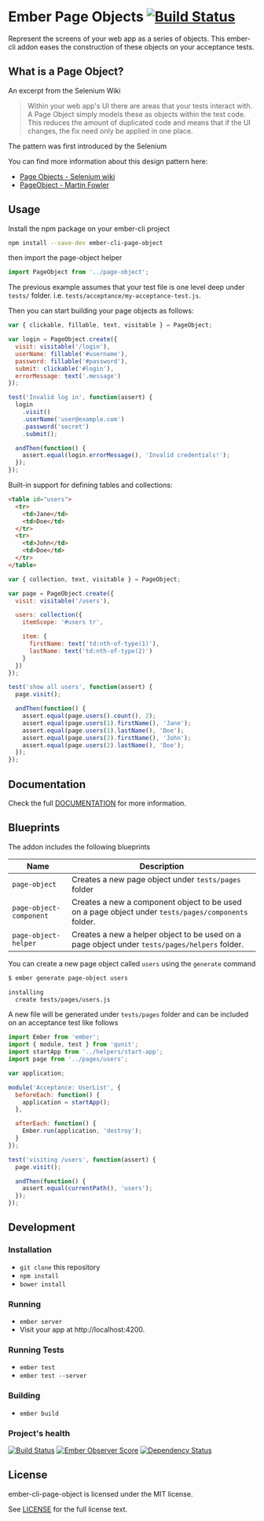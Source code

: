 # Ember Page Objects [![Build Status](https://travis-ci.org/san650/ember-cli-page-object.svg?branch=master)](https://travis-ci.org/san650/ember-cli-page-object)

Represent the screens of your web app as a series of objects. This ember-cli
addon eases the construction of these objects on your acceptance tests.

## What is a Page Object?

An excerpt from the Selenium Wiki
> Within your web app's UI there are areas that your tests interact with. A Page
> Object simply models these as objects within the test code. This reduces the
> amount of duplicated code and means that if the UI changes, the fix need only
> be applied in one place.

The pattern was first introduced by the Selenium

You can find more information about this design pattern here:
* [Page Objects - Selenium wiki](https://code.google.com/p/selenium/wiki/PageObjects)
* [PageObject - Martin Fowler](http://martinfowler.com/bliki/PageObject.html)

## Usage

Install the npm package on your ember-cli project

```sh
npm install --save-dev ember-cli-page-object
```

then import the page-object helper

```js
import PageObject from '../page-object';
```

The previous example assumes that your test file is one level deep under
`tests/` folder. i.e. `tests/acceptance/my-acceptance-test.js`.

Then you can start building your page objects as follows:

```js
var { clickable, fillable, text, visitable } = PageObject;

var login = PageObject.create({
  visit: visitable('/login'),
  userName: fillable('#username'),
  password: fillable('#password'),
  submit: clickable('#login'),
  errorMessage: text('.message')
});

test('Invalid log in', function(assert) {
  login
    .visit()
    .userName('user@example.com')
    .password('secret')
    .submit();

  andThen(function() {
    assert.equal(login.errorMessage(), 'Invalid credentials!');
  });
});
```

Built-in support for defining tables and collections:

```html
<table id="users">
  <tr>
    <td>Jane</td>
    <td>Doe</td>
  </tr>
  <tr>
    <td>John</td>
    <td>Doe</td>
  </tr>
</table>
```

```js
var { collection, text, visitable } = PageObject;

var page = PageObject.create({
  visit: visitable('/users'),

  users: collection({
    itemScope: '#users tr',

    item: {
      firstName: text('td:nth-of-type(1)'),
      lastName: text('td:nth-of-type(2)')
    }
  })
});

test('show all users', function(assert) {
  page.visit();

  andThen(function() {
    assert.equal(page.users().count(), 2);
    assert.equal(page.users(1).firstName(), 'Jane');
    assert.equal(page.users(1).lastName(), 'Doe');
    assert.equal(page.users(2).firstName(), 'John');
    assert.equal(page.users(2).lastName(), 'Doe');
  });
});
```

## Documentation

Check the full [DOCUMENTATION](./DOCUMENTATION.md) for more information.

## Blueprints

The addon includes the following blueprints

| Name | Description |
| -------- | --------------- |
| `page-object` | Creates a new page object under `tests/pages` folder |
| `page-object-component` | Creates a new a component object to be used on a page object under `tests/pages/components` folder. |
| `page-object-helper` |  Creates a new a helper object to be used on a page object under `tests/pages/helpers` folder. |

You can create a new page object called `users` using the `generate` command

```sh
$ ember generate page-object users

installing
  create tests/pages/users.js
```

A new file will be generated under `tests/pages` folder and can be included on
an acceptance test like follows

```js
import Ember from 'ember';
import { module, test } from 'qunit';
import startApp from '../helpers/start-app';
import page from '../pages/users';

var application;

module('Acceptance: UserList', {
  beforeEach: function() {
    application = startApp();
  },

  afterEach: function() {
    Ember.run(application, 'destroy');
  }
});

test('visiting /users', function(assert) {
  page.visit();

  andThen(function() {
    assert.equal(currentPath(), 'users');
  });
});
```

## Development

### Installation

* `git clone` this repository
* `npm install`
* `bower install`

### Running

* `ember server`
* Visit your app at http://localhost:4200.

### Running Tests

* `ember test`
* `ember test --server`

### Building

* `ember build`

### Project's health

[![Build Status](https://travis-ci.org/san650/ember-cli-page-object.svg?branch=master)](https://travis-ci.org/san650/ember-cli-page-object)
[![Ember Observer Score](http://emberobserver.com/badges/ember-cli-page-object.svg)](http://emberobserver.com/addons/ember-cli-page-object)
[![Dependency Status](https://www.versioneye.com/user/projects/5622d5e836d0ab0021000b31/badge.svg?style=flat)](https://www.versioneye.com/user/projects/5622d5e836d0ab0021000b31)

## License

ember-cli-page-object is licensed under the MIT license.

See [LICENSE](./LICENSE) for the full license text.
